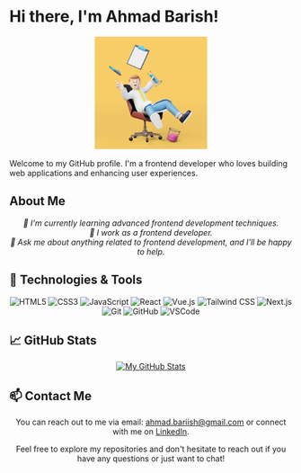 # Hi there, I'm Ahmad Barish!

<p align="center">
  <img src="./me.jpg" alt="Ahmad Barish" width="200px"/>
</p>

Welcome to my GitHub profile. I'm a frontend developer who loves building web applications and enhancing user experiences.

## About Me

<p align="center">
  <em>
    🌱 I'm currently learning advanced frontend development techniques. <br>
    💼 I work as a frontend developer. <br>
    💬 Ask me about anything related to frontend development, and I'll be happy to help.
  </em>
</p>

## 🔧 Technologies & Tools

<p align="center">
  <img src="https://img.shields.io/badge/-HTML5-E34F26?style=flat&logo=html5&logoColor=white" alt="HTML5" />
  <img src="https://img.shields.io/badge/-CSS3-1572B6?style=flat&logo=css3&logoColor=white" alt="CSS3" />
  <img src="https://img.shields.io/badge/-JavaScript-F7DF1E?style=flat&logo=javascript&logoColor=black" alt="JavaScript" />
  <img src="https://img.shields.io/badge/-React-61DAFB?style=flat&logo=react&logoColor=white" alt="React" />
  <img src="https://img.shields.io/badge/-Vue.js-4FC08D?style=flat&logo=vue.js&logoColor=white" alt="Vue.js" />
  <img src="https://img.shields.io/badge/-Tailwind_CSS-38B2AC?style=flat&logo=tailwind-css&logoColor=white" alt="Tailwind CSS" />
  <img src="https://img.shields.io/badge/-Next.js-000000?style=flat&logo=next.js&logoColor=white" alt="Next.js" />
  <img src="https://img.shields.io/badge/-Git-F05032?style=flat&logo=git&logoColor=white" alt="Git" />
  <img src="https://img.shields.io/badge/-GitHub-181717?style=flat&logo=github&logoColor=white" alt="GitHub" />
  <img src="https://img.shields.io/badge/-VSCode-007ACC?style=flat&logo=visual-studio-code&logoColor=white" alt="VSCode" />
</p>

## 📈 GitHub Stats

<p align="center">
  <a href="https://github.com/AhmadBarish">
    <img src="https://github-readme-stats.vercel.app/api?username=AhmadBarish&show_icons=true&theme=radical" alt="My GitHub Stats">
  </a>
</p>

## 📫 Contact Me

<p align="center">
  You can reach out to me via email: <a href="mailto:ahmad.bariish@gmail.com">ahmad.bariish@gmail.com</a> or connect with me on <a href="https://www.linkedin.com/in/ahmad-barish">LinkedIn</a>.
</p>

<p align="center">
  Feel free to explore my repositories and don't hesitate to reach out if you have any questions or just want to chat!
</p>
